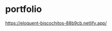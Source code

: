 # portfolio

<a href="https://eloquent-biscochitos-88b9cb.netlify.app/">https://eloquent-biscochitos-88b9cb.netlify.app/</a>
